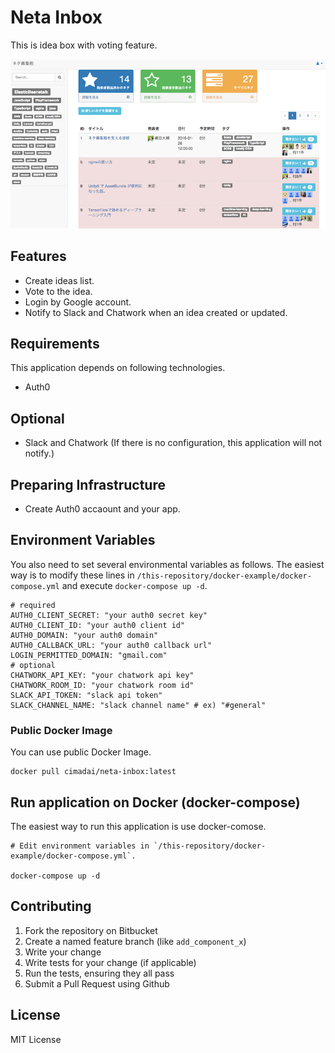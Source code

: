 # Neta Inbox

This is idea box with voting feature.

![Screenshot](images/ss1.png)

## Features

- Create ideas list.
- Vote to the idea.
- Login by Google account.
- Notify to Slack and Chatwork when an idea created or updated.

## Requirements

This application depends on following technologies.

* Auth0

## Optional

* Slack and Chatwork (If there is no configuration, this application will not notify.)

## Preparing Infrastructure

* Create Auth0 accaount and your app.

## Environment Variables

You also need to set several environmental variables as follows.
The easiest way is to modify these lines in `/this-repository/docker-example/docker-compose.yml` and execute `docker-compose up -d`.

```
# required
AUTH0_CLIENT_SECRET: "your auth0 secret key"
AUTH0_CLIENT_ID: "your auth0 client id"
AUTH0_DOMAIN: "your auth0 domain"
AUTH0_CALLBACK_URL: "your auth0 callback url"
LOGIN_PERMITTED_DOMAIN: "gmail.com"
# optional
CHATWORK_API_KEY: "your chatwork api key"
CHATWORK_ROOM_ID: "your chatwork room id"
SLACK_API_TOKEN: "slack api token"
SLACK_CHANNEL_NAME: "slack channel name" # ex) "#general"
```

### Public Docker Image

You can use public Docker Image.

```
docker pull cimadai/neta-inbox:latest
```

## Run application on Docker (docker-compose)

The easiest way to run this application is use docker-comose.

```
# Edit environment variables in `/this-repository/docker-example/docker-compose.yml`.

docker-compose up -d
```

## Contributing

1. Fork the repository on Bitbucket
2. Create a named feature branch (like `add_component_x`)
3. Write your change
4. Write tests for your change (if applicable)
5. Run the tests, ensuring they all pass
6. Submit a Pull Request using Github

## License

MIT License


